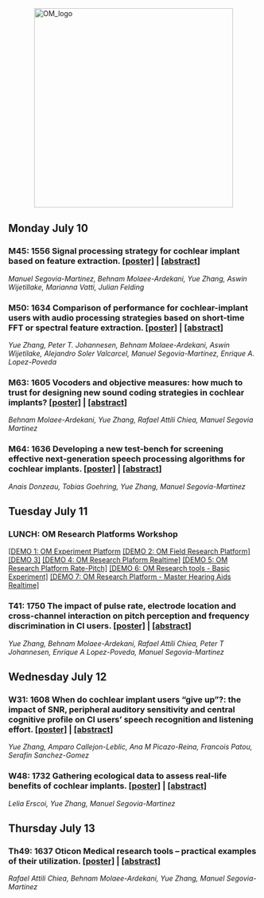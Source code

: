<img style="display: block; margin: auto;" src="https://rfai-om.github.io/OM-CIAP2023/images/OM_logo.png" alt="OM_logo" width="400"/>


## Monday July 10

### M45: 1556 Signal processing strategy for cochlear implant based on feature extraction. [[poster]](https://rfai-om.github.io/OM-CIAP2023/posters/1556.pdf) | [[abstract]](http://ciaphome.org/abstracts/bin/abstractsByID2.export.php?idList=1556)
*Manuel Segovia-Martinez, Behnam Molaee-Ardekani, Yue Zhang, Aswin Wijetillake, Marianna Vatti, Julian Felding*

### M50: 1634 Comparison of performance for cochlear-implant users with audio processing strategies based on short-time FFT or spectral feature extraction. [[poster]](https://rfai-om.github.io/OM-CIAP2023/posters/1634.pdf) | [[abstract]](http://ciaphome.org/abstracts/bin/abstractsByID2.export.php?idList=1634)
*Yue Zhang, Peter T. Johannesen, Behnam Molaee-Ardekani, Aswin Wijetilake, Alejandro Soler Valcarcel, Manuel Segovia-Martinez, Enrique A. Lopez-Poveda*

### M63: 1605 Vocoders and objective measures: how much to trust for designing new sound coding strategies in cochlear implants? [[poster]](https://rfai-om.github.io/OM-CIAP2023/posters/1605.pdf) | [[abstract]](http://ciaphome.org/abstracts/bin/abstractsByID2.export.php?idList=1605)
*Behnam Molaee-Ardekani, Yue Zhang, Rafael Attili Chiea, Manuel Segovia Martinez*

### M64: 1636 Developing a new test-bench for screening effective next-generation speech processing algorithms for cochlear implants. [[poster]](https://rfai-om.github.io/OM-CIAP2023/posters/1636.pdf) | [[abstract]](http://ciaphome.org/abstracts/bin/abstractsByID2.export.php?idList=1636)
*Anais Donzeau, Tobias Goehring, Yue Zhang, Manuel Segovia-Martinez*


## Tuesday July 11

### **LUNCH:** OM Research Platforms Workshop
[[DEMO 1: OM Experiment Platform](https://rfai-om.github.io/OM-CIAP2023/demo/demo_OMEXP.pdf)
[[DEMO 2: OM Field Research Platform]](https://rfai-om.github.io/OM-CIAP2023/demo/demo_OMFRP.pdf)
[[DEMO 3]](https://rfai-om.github.io/OM-CIAP2023/demo/)
[[DEMO 4: OM Research Plaform Realtime]](https://rfai-om.github.io/OM-CIAP2023/demo/demo_OMRPRealtime.pdf)
[[DEMO 5: OM Research Platform Rate-Pitch]](https://rfai-om.github.io/OM-CIAP2023/demo/demo_OMRP.pdf)
[[DEMO 6: OM Research tools - Basic Experiment]](https://rfai-om.github.io/OM-CIAP2023/demo/demo_basicExp.pdf)
[[DEMO 7: OM Research Platform - Master Hearing Aids Realtime]](https://rfai-om.github.io/OM-CIAP2023/demo/demo_OMRPMHA.pdf)

### T41: 1750 The impact of pulse rate, electrode location and cross-channel interaction on pitch perception and frequency discrimination in CI users. [[poster]](https://rfai-om.github.io/OM-CIAP2023/posters/1750.pdf) | [[abstract]](http://ciaphome.org/abstracts/bin/abstractsByID2.export.php?idList=1750)
*Yue Zhang, Behnam Molaee-Ardekani, Rafael Attili Chiea, Peter T Johannesen, Enrique A Lopez-Poveda, Manuel Segovia-Martinez*

## Wednesday July 12

### W31: 1608 When do cochlear implant users “give up”?: the impact of SNR, peripheral auditory sensitivity and central cognitive profile on CI users’ speech recognition and listening effort. [[poster]](https://rfai-om.github.io/OM-CIAP2023/posters/1608.pdf) | [[abstract]](http://ciaphome.org/abstracts/bin/abstractsByID2.export.php?idList=1608)
*Yue Zhang, Amparo Callejon-Leblic, Ana M Picazo-Reina, Francois Patou, Serafin Sanchez-Gomez*

### W48: 1732 Gathering ecological data to assess real-life benefits of cochlear implants. [[poster]](https://rfai-om.github.io/OM-CIAP2023/posters/1732.pdf) | [[abstract]](http://ciaphome.org/abstracts/bin/abstractsByID2.export.php?idList=1732)
*Lelia Erscoi, Yue Zhang, Manuel Segovia-Martinez*

## Thursday July 13

### Th49: 1637 Oticon Medical research tools – practical examples of their utilization. [[poster]](https://rfai-om.github.io/OM-CIAP2023/posters/1637.pdf) | [[abstract]](http://ciaphome.org/abstracts/bin/abstractsByID2.export.php?idList=1637)
*Rafael Attili Chiea, Behnam Molaee-Ardekani, Yue Zhang, Manuel Segovia-Martinez*
